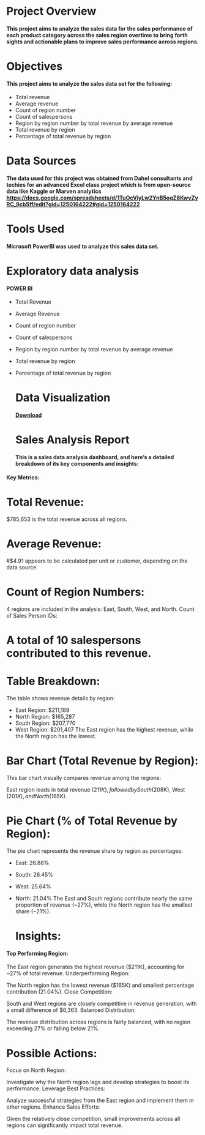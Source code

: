 # Project Overview
#### This project aims to analyze the sales data for the sales performance of each product category across the sales region overtime to bring forth sights and actionable plans to improve sales performance across regions. 

# Objectives
#### This project aims to analyze the sales data set for the following:
- Total revenue
- Average revenue
- Count of region number
- Count of salespersons
- Region by region number by total revenue by average revenue
- Total revenue by region
- Percentage of total revenue by region

 # Data Sources
 #### The data used for this project was obtained from Dahel consultants and techies for an advanced Excel class project which is from open-source data like Kaggle or Marven analytics https://docs.google.com/spreadsheets/d/1TuOcViyLw2YnB5oqZ8KwvZyRC_9cb5ff/edit?gid=1250164222#gid=1250164222


# Tools Used
#### Microsoft PowerBI was used to analyze this sales data set.

# Exploratory data analysis
#### POWER BI
- Total Revenue
- Average Revenue
- Count of region number
- Count of salespersons
- Region by region number by total revenue by average revenue
- Total revenue by region
- Percentage of total revenue by region

  # Data  Visualization
  #### [Download](https://drive.google.com/file/d/1UmFdBCqsW9KbiEp4rFNg6CmBd1HS5Ksk/view?usp=drive_link)


  # Sales Analysis Report

  #### This is a sales data analysis dashboard, and here’s a detailed breakdown of its key components and insights:

#### Key Metrics:
# Total Revenue:

$785,653 is the total revenue across all regions.
# Average Revenue:

#$4.91 appears to be calculated per unit or customer, depending on the data source.
# Count of Region Numbers:
4 regions are included in the analysis: East, South, West, and North.
Count of Sales Person IDs:

# A total of 10 salespersons contributed to this revenue.

# Table Breakdown:
The table shows revenue details by region:

- East Region: $211,189
- North Region: $165,287
- South Region: $207,770
- West Region: $201,407
The East region has the highest revenue, while the North region has the lowest.


# Bar Chart (Total Revenue by Region):
This bar chart visually compares revenue among the regions:

East region leads in total revenue ($211K), followed by South ($208K), West ($201K), and North ($165K).


# Pie Chart (% of Total Revenue by Region):
The pie chart represents the revenue share by region as percentages:

- East: 26.88%
- South: 26.45%
- West: 25.64%
- North: 21.04%
The East and South regions contribute nearly the same proportion of revenue (~27%), while the North region has the smallest share (~21%).


  # Insights:
#### Top Performing Region:

The East region generates the highest revenue ($211K), accounting for ~27% of total revenue.
Underperforming Region:

The North region has the lowest revenue ($165K) and smallest percentage contribution (21.04%).
Close Competition:

South and West regions are closely competitive in revenue generation, with a small difference of $6,363.
Balanced Distribution:

The revenue distribution across regions is fairly balanced, with no region exceeding 27% or falling below 21%.

# Possible Actions:
Focus on North Region:

Investigate why the North region lags and develop strategies to boost its performance.
Leverage Best Practices:

Analyze successful strategies from the East region and implement them in other regions.
Enhance Sales Efforts:

Given the relatively close competition, small improvements across all regions can significantly impact total revenue.









